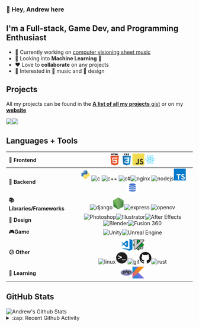 <!-- Following this tutoral: https://www.youtube.com/watch?v=ECuqb5Tv9qI -->

### 👋 Hey, Andrew here

## I'm a Full-stack, Game Dev, and Programming Enthusiast

- :pencil: Currently working on [computer visioning sheet music](https://github.com/colejagdtiger/sheetToMIDI) 
- :mag_right: ​Looking into **Machine Learning** 🤖
- :heart: Love to **collaborate** on any projects
- :pushpin: Interested in :musical_note: music and :straight_ruler: design

## Projects

All my projects can be found in the [**A list of all my projects** gist](https://gist.github.com/Zeyu-Li/94b0090612aaaefcb2c149a22cd4fc76) or on my [**website**](https://zeyu-li.github.io/website/coding.html#github)

<img src="https://github-readme-stats.vercel.app/api/pin/?username=Zeyu-Li&repo=GitHub_index"><img src="https://github-readme-stats.vercel.app/api/pin/?username=Zeyu-Li&repo=website">

## Languages + Tools

|     **:hibiscus: Frontend**     | <img alt="HTML5" width="32px" src="https://raw.githubusercontent.com/github/explore/80688e429a7d4ef2fca1e82350fe8e3517d3494d/topics/html/html.png" /><img alt="CSS3" width="32px" src="https://raw.githubusercontent.com/github/explore/80688e429a7d4ef2fca1e82350fe8e3517d3494d/topics/css/css.png" /><img alt="JavaScript" width="32px" src="https://raw.githubusercontent.com/github/explore/80688e429a7d4ef2fca1e82350fe8e3517d3494d/topics/javascript/javascript.png" /><img alt="React" width="32px" src="https://raw.githubusercontent.com/github/explore/80688e429a7d4ef2fca1e82350fe8e3517d3494d/topics/react/react.png" /> |
| :----------------------------- | :------------------------------------------------------------: |
|     **:briefcase: Backend**     | <img alt="Python" width="32px" src="https://raw.githubusercontent.com/github/explore/80688e429a7d4ef2fca1e82350fe8e3517d3494d/topics/python/python.png" /><img src="https://devicons.github.io/devicon/devicon.git/icons/c/c-original.svg" alt="c" width="32" height="32"/> <img src="https://devicons.github.io/devicon/devicon.git/icons/cplusplus/cplusplus-original.svg" alt="c++" width="32" height="32"/> <img src="https://devicons.github.io/devicon/devicon.git/icons/csharp/csharp-original.svg" alt="c#" width="32" height="32"/><img src="https://devicons.github.io/devicon/devicon.git/icons/nginx/nginx-original.svg" alt="nginx" width="32" height="32"/> <img src="https://devicons.github.io/devicon/devicon.git/icons/nodejs/nodejs-original-wordmark.svg" alt="nodejs" width="32" height="32"/><img alt="TypeScript" width="32px" src="https://raw.githubusercontent.com/github/explore/80688e429a7d4ef2fca1e82350fe8e3517d3494d/topics/typescript/typescript.png" /><img alt="SQL" width="32px" src="https://raw.githubusercontent.com/github/explore/80688e429a7d4ef2fca1e82350fe8e3517d3494d/topics/sql/sql.png" /> |
| **:books:Libraries/Frameworks** | <img src="https://devicons.github.io/devicon/devicon.git/icons/django/django-original.svg" alt="django" width="32" height="32"/><img alt="Node.js" width="32px" src="https://raw.githubusercontent.com/github/explore/80688e429a7d4ef2fca1e82350fe8e3517d3494d/topics/nodejs/nodejs.png" /><img src="https://devicons.github.io/devicon/devicon.git/icons/express/express-original-wordmark.svg" alt="express" width="32" height="32"/> <img src="https://www.vectorlogo.zone/logos/opencv/opencv-icon.svg" alt="opencv" width="32" height="32"/> |
|        **:art: Design**         | <img alt="Photoshop" src="https://img.icons8.com/fluent/32/000000/adobe-photoshop.png"/><img alt="Illustrator" src="https://img.icons8.com/color/32/000000/adobe-illustrator.png"/><img alt="After Effects" src="https://img.icons8.com/color/32/000000/adobe-after-effects.png"/><br /><img alt="Blender" src="https://img.icons8.com/color/32/000000/blender-3d.png"/><img alt="Fusion 360" src="https://img.icons8.com/color/32/000000/autodesk-fusion-360.png"/> |
|      **:video_game:Game**       | <img alt="Unity" src="https://img.icons8.com/fluent/32/000000/unity.png"/><img alt="Unreal Engine" src="https://img.icons8.com/nolan/32/unreal-engine.png"/> |
|      **:confused: Other**       | <img alt="Visual Studio Code" width="32px" src="https://raw.githubusercontent.com/github/explore/80688e429a7d4ef2fca1e82350fe8e3517d3494d/topics/visual-studio-code/visual-studio-code.png" /><img alt="Vim" width="32px" src="https://raw.githubusercontent.com/github/explore/80688e429a7d4ef2fca1e82350fe8e3517d3494d/topics/vim/vim.png" /><br /><img src="https://devicons.github.io/devicon/devicon.git/icons/linux/linux-original.svg" alt="linux" width="32" height="32"/><img alt="Terminal" width="32px" src="https://raw.githubusercontent.com/github/explore/80688e429a7d4ef2fca1e82350fe8e3517d3494d/topics/terminal/terminal.png" /><img src="https://www.vectorlogo.zone/logos/git-scm/git-scm-icon.svg" alt="git" width="32" height="32"/><img alt="GitHub" width="32px" src="https://raw.githubusercontent.com/github/explore/78df643247d429f6cc873026c0622819ad797942/topics/github/github.png" /><img src="https://devicons.github.io/devicon/devicon.git/icons/rust/rust-plain.svg" alt="rust" width="32" height="32"/> |
|       **:book: Learning**       | <img alt="PHP" width="32px" src="https://raw.githubusercontent.com/github/explore/80688e429a7d4ef2fca1e82350fe8e3517d3494d/topics/php/php.png" /><img alt="Kotlin" width="32px" src="https://raw.githubusercontent.com/github/explore/80688e429a7d4ef2fca1e82350fe8e3517d3494d/topics/kotlin/kotlin.png" /> |

## GitHub Stats

<!-- from https://github.com/anuraghazra/github-readme-stats -->
<img align="center" alt="Andrew's Github Stats" src="https://github-readme-stats.codestackr.vercel.app/api?username=Zeyu-Li&show_icons=true&hide_border=true&hide_title=true&hide=issues" />

<details>
  <summary>:zap: Recent Github Activity</summary>
  <!--START_SECTION:activity-->
</details>